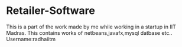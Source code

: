 # Retailer-Software

This is a part of the work made by me while working in a startup in IIT Madras.
This contains works of netbeans,javafx,mysql datbase etc..
Username:radhaiitm
